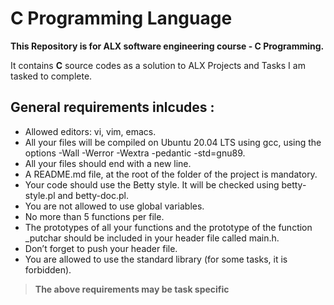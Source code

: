 # C Programming Language

**This Repository is for ALX software engineering course - C Programming.**

It contains **C** source codes as a solution to ALX Projects and Tasks I am tasked to complete.

## General requirements inlcudes :
- Allowed editors: vi, vim, emacs.
- All your files will be compiled on Ubuntu 20.04 LTS using gcc, using the options -Wall -Werror -Wextra -pedantic -std=gnu89.
- All your files should end with a new line.
- A README.md file, at the root of the folder of the project is mandatory.
- Your code should use the Betty style. It will be checked using betty-style.pl and betty-doc.pl.
- You are not allowed to use global variables.
- No more than 5 functions per file.
- The prototypes of all your functions and the prototype of the function _putchar should be included in your header file called main.h.
- Don’t forget to push your header file.
- You are allowed to use the standard library (for some tasks, it is forbidden).

> **The above requirements may be task specific**

